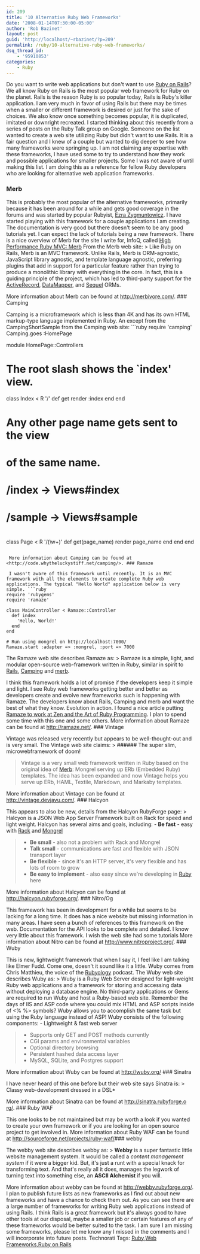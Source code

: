 ```yaml
---
id: 209
title: '10 Alternative Ruby Web Frameworks'
date: '2008-01-14T07:30:00-05:00'
author: 'Rob Bazinet'
layout: post
guid: 'http://localhost/~rbazinet/?p=209'
permalink: /ruby/10-alternative-ruby-web-frameworks/
dsq_thread_id:
    - '95910853'
categories:
    - Ruby
---
```


Do you want to write web applications but don't want to use [Ruby on Rails](http://www.rubyonrails.org/)? We all know Ruby on Rails is the most popular web framework for Ruby on the planet. Rails is the reason Ruby is so popular today, Rails is Ruby's killer application. I am very much in favor of using Rails but there may be times when a smaller or different framework is desired or just for the sake of choices. We also know once something becomes popular, it is duplicated, imitated or downright recreated. I started thinking about this recently from a series of posts on the Ruby Talk group on Google. Someone on the list wanted to create a web site utilizing Ruby but didn't want to use Rails. It is a fair question and I knew of a couple but wanted to dig deeper to see how many frameworks were springing up. I am not claiming any expertise with these frameworks, I have used some to try to understand how they work and possible applications for smaller projects. Some I was not aware of until making this list. I am doing this as a reference for fellow Ruby developers who are looking for alternative web application frameworks.

### Merb

 This is probably the most popular of the alternative frameworks, primarily because it has been around for a while and gets good coverage in the forums and was started by popular Rubyist, [Ezra Zygmuntowicz](http://brainspl.at/). I have started playing with this framework for a couple applications I am creating. The documentation is very good but there doesn't seem to be any good tutorials yet. I can expect the lack of tutorials being a new framework. There is a nice overview of Merb for the site I write for, InfoQ, called [High Performance Ruby MVC: Merb](http://www.infoq.com/news/2007/08/performance-ruby-on-merb) From the Merb web site: > Like Ruby on Rails, Merb is an MVC framework. Unlike Rails, Merb is ORM-agnostic, JavaScript library agnostic, and template language agnostic, preferring plugins that add in support for a particular feature rather than trying to produce a monolithic library with everything in the core. In fact, this is a guiding principle of the project, which has led to third-party support for the [ActiveRecord](http://ar.rubyonrails.org/), [DataMapper](http://datamapper.org/), and [Sequel](http://sequel.rubyforge.org/) ORMs.

 More information about Merb can be found at <http://merbivore.com/>. ### Camping

 Camping is a microframework which is less than 4K and has its own HTML markup-type language implemented in Ruby. An except from the CampingShortSample from the Camping web site: ```ruby
require 'camping'
Camping.goes :HomePage

module HomePage::Controllers
  # The root slash shows the `index' view.
  class Index < R '/'
    def get
      render :index
    end
  end

  # Any other page name gets sent to the view
  # of the same name.
  #
  # /index -> Views#index
  # /sample -> Views#sample
  #
  class Page < R '/(\w+)'
    def get(page_name)
      render page_name
    end
  end
end
```

 More information about Camping can be found at <http://code.whytheluckystiff.net/camping/>. ### Ramaze

 I wasn't aware of this framework until recently. It is an MVC framework with all the elements to create complete Ruby web applications. The typical "Hello World" application below is very simple. ```ruby
require 'rubygems'
require 'ramaze'

class MainController < Ramaze::Controller
  def index
    'Hello, World!'
  end
end

# Run using mongrel on http://localhost:7000/
Ramaze.start :adapter => :mongrel, :port => 7000
```

 The Ramaze web site describes Ramaze as: > Ramaze is a simple, light, and modular open-source web-framework written in Ruby, similar in spirit to [Rails](http://www.rubyonrails.org/), [Camping](http://camping.rubyforge.org/files/README.html) and [merb](http://merbivore.com/).

 I think this framework holds a lot of promise if the developers keep it simple and light. I see Ruby web frameworks getting better and better as developers create and evolve new frameworks such is happening with Ramaze. The developers know about Rails, Camping and merb and want the best of what they know. Evolution in action. I found a nice article putting [Ramaze to work at Zen and the Art of Ruby Programming](http://antoniocangiano.com/2008/01/08/ramaze-a-ruby-framework-that-will-amaze/). I plan to spend some time with this one and some others. More information about Ramaze can be found at <http://ramaze.net/>. ### Vintage

 Vintage was released very recently but appears to be well-thought-out and is very small. The Vintage web site claims: > ###### The super slim, microwebframework of doom!
> 
>  Vintage is a very small web framework written in Ruby based on the original idea of [Merb](http://www.merbivore.com/): Mongrel serving up ERb (Embedded Ruby) templates. The idea has been expanded and now Vintage helps you serve up ERb, HAML, Textile, Markdown, and Markaby templates.

 More information about Vintage can be found at <http://vintage.devjavu.com/>. ### Halcyon

 This appears to also be new, details from the Halcyon RubyForge page: > Halcyon is a JSON Web App Server Framework built on Rack for speed and light weight. Halcyon has several aims and goals, including: - **Be fast** - easy with [Rack](http://rack.rubyforge.org/) and [Mongrel](http://mongrel.rubyforge.org/)
> - **Be small** - also not a problem with Rack and Mongrel
> - **Talk small** - communications are fast and flexible with JSON transport layer
> - **Be flexible** - since it's an HTTP server, it's very flexible and has lots of room to grow
> - **Be easy to implement** - also easy since we're developing in [Ruby](http://ruby-lang.org/) here

 More information about Halcyon can be found at <http://halcyon.rubyforge.org/>. ### Nitro/Og

 This framework has been in development for a while but seems to be lacking for a long time. It does has a nice website but missing information in many areas. I have seen a bunch of references to this framework on the web. Documentation for the API looks to be complete and detailed. I know very little about this framework. I wish the web site had some tutorials More information about Nitro can be found at <http://www.nitroproject.org/>. ### Wuby

 This is new, lightweight framework that when I say it, I feel like I am talking like Elmer Fudd. Come one, doesn't it sound like it a little. Wuby comes from Chris Matthieu, the voice of the [Rubyology](http://rubyology.com/) podcast. The Wuby web site describes Wuby as: > Wuby is a Ruby Web Server designed for light-weight Ruby web applications and a framework for storing and accessing data without deploying a database engine. No third-party applications or Gems are required to run Wuby and host a Ruby-based web site. Remember the days of IIS and ASP code where you could mix HTML and ASP scripts inside of &lt;% %&gt; symbols? Wuby allows you to accomplish the same task but using the Ruby language instead of ASP! Wuby consists of the following components: - Lightweight &amp; fast web server
> - Supports only GET and POST methods currently
> - CGI params and environmental variables
> - Optional directory browsing
> - Persistent hashed data access layer
> - MySQL, SQLite, and Postgres support

 More information about Wuby can be found at http://wuby.org/ ### Sinatra

 I have never heard of this one before but their web site says Sinatra is: > Classy web-development dressed in a DSL*

 More information about Sinatra can be found at [http://sinatra.rubyforge.o rg/](http://sinatra.rubyforge.org/). ### Ruby WAF

 This one looks to be not maintained but may be worth a look if you wanted to create your own framework or if you are looking for an open source project to get involved in. More information about Ruby WAF can be found at <http://sourceforge.net/projects/ruby-waf/>### webby

 The webby web site describes webby as: > **Webby** is a super fantastic little website management system. It would be called a *content management system* if it were a bigger kid. But, it's just a runt with a special knack for transforming text. And that's really all it does, manages the legwork of turning text into something else, an **ASCII Alchemist** if you will.

 More information about webby can be found at <http://webby.rubyforge.org/>. I plan to publish future lists as new frameworks as I find out about new frameworks and have a chance to check them out. As you can see there are a large number of frameworks for writing Ruby web applications instead of using Rails. I think Rails is a great framework but it's always good to have other tools at our disposal, maybe a smaller job or certain features of any of these frameworks would be better suited to the task. I am sure I am missing some frameworks, please let me know any I missed in the comments and I will incorporate into future posts. Technorati Tags: [Ruby](http://technorati.com/tags/Ruby),[Web Frameworks](http://technorati.com/tags/Web%20Frameworks),[Ruby on Rails](http://technorati.com/tags/Ruby%20on%20Rails)